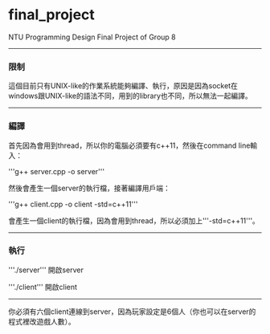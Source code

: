 # final_project
NTU Programming Design Final Project of Group 8

<hr>

### 限制

這個目前只有UNIX-like的作業系統能夠編譯、執行，原因是因為socket在windows跟UNIX-like的語法不同，用到的library也不同，所以無法一起編譯。

<hr>

### 編譯

首先因為會用到thread，所以你的電腦必須要有c++11，然後在command line輸入：

'''g++ server.cpp -o server'''

然後會產生一個server的執行檔，接著編譯用戶端：

'''g++ client.cpp -o client -std=c++11'''

會產生一個client的執行檔，因為會用到thread，所以必須加上'''-std=c++11'''。

<hr>

### 執行

'''./server'''
開啟server

'''./client'''
開啟client

<hr>

你必須有六個client連線到server，因為玩家設定是6個人（你也可以在server的程式裡改遊戲人數）。